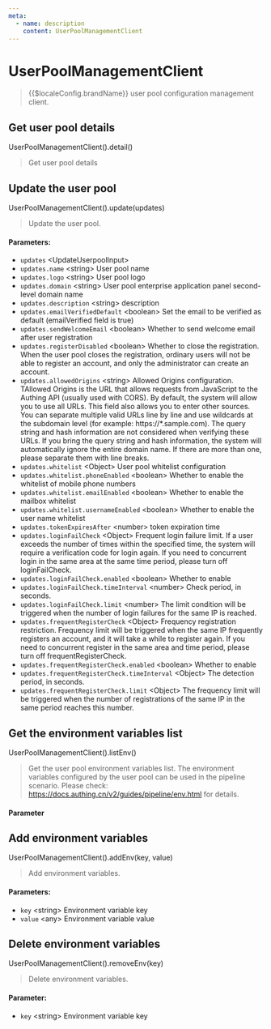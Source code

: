 ```yaml
---
meta:
  - name: description
    content: UserPoolManagementClient
---
```


# UserPoolManagementClient

<LastUpdated/>

> {{$localeConfig.brandName}} user pool configuration management client.

## Get user pool details

UserPoolManagementClient().detail()

> Get user pool details

## Update the user pool

UserPoolManagementClient().update(updates)

> Update the user pool.

#### Parameters:

- `updates` \<UpdateUserpoolInput>
- `updates.name` \<string> User pool name
- `updates.logo` \<string> User pool logo
- `updates.domain` \<string> User pool enterprise application panel second-level domain name
- `updates.description` \<string> description
- `updates.emailVerifiedDefault` \<boolean> Set the email to be verified as default (emailVerified field is true)
- `updates.sendWelcomeEmail` \<boolean> Whether to send welcome email after user registration
- `updates.registerDisabled` \<boolean> Whether to close the registration. When the user pool closes the registration, ordinary users will not be able to register an account, and only the administrator can create an account.
- `updates.allowedOrigins` \<string> Allowed Origins configuration. TAllowed Origins is the URL that allows requests from JavaScript to the Authing API (usually used with CORS). By default, the system will allow you to use all URLs. This field also allows you to enter other sources. You can separate multiple valid URLs line by line and use wildcards at the subdomain level (for example: https://*.sample.com). The query string and hash information are not considered when verifying these URLs. If you bring the query string and hash information, the system will automatically ignore the entire domain name. If there are more than one, please separate them with line breaks.
- `updates.whitelist` \<Object> User pool whitelist configuration
- `updates.whitelist.phoneEnabled` \<boolean> Whether to enable the whitelist of mobile phone numbers
- `updates.whitelist.emailEnabled` \<boolean> Whether to enable the mailbox whitelist
- `updates.whitelist.usernameEnabled` \<boolean> Whether to enable the user name whitelist
- `updates.tokenExpiresAfter` \<number> token expiration time
- `updates.loginFailCheck` \<Object> Frequent login failure limit. If a user exceeds the number of times within the specified time, the system will require a verification code for login again. If you need to concurrent login in the same area at the same time period, please turn off loginFailCheck.
- `updates.loginFailCheck.enabled` \<boolean> Whether to enable
- `updates.loginFailCheck.timeInterval` \<number> Check period, in seconds.
- `updates.loginFailCheck.limit` \<number> The limit condition will be triggered when the number of login failures for the same IP is reached.
- `updates.frequentRegisterCheck` \<Object> Frequency registration restriction. Frequency limit will be triggered when the same IP frequently registers an account, and it will take a while to register again. If you need to concurrent register in the same area and time period, please turn off frequentRegisterCheck.
- `updates.frequentRegisterCheck.enabled` \<boolean> Whether to enable
- `updates.frequentRegisterCheck.timeInterval` \<Object> The detection period, in seconds.
- `updates.frequentRegisterCheck.limit` \<Object> The frequency limit will be triggered when the number of registrations of the same IP in the same period reaches this number.

## Get the environment variables list

UserPoolManagementClient().listEnv()

> Get the user pool environment variables list. The environment variables configured by the user pool can be used in the pipeline scenario. Please check: https://docs.authing.cn/v2/guides/pipeline/env.html for details.

#### Parameter

## Add environment variables

UserPoolManagementClient().addEnv(key, value)

> Add environment variables.

#### Parameters:

- `key` \<string\> Environment variable key
- `value` \<any\> Environment variable value

## Delete environment variables

UserPoolManagementClient().removeEnv(key)

> Delete environment variables.

#### Parameter:

- `key` \<string\> Environment variable key

